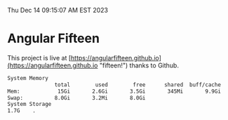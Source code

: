 Thu Dec 14 09:15:07 AM EST 2023

# Angular Fifteen


This project is live at [https://angularfifteen.github.io](https://angularfifteen.github.io "fifteen!") thanks to Github.

```bash
System Memory
               total        used        free      shared  buff/cache   available
Mem:            15Gi       2.6Gi       3.5Gi       345Mi       9.9Gi        12Gi
Swap:          8.0Gi       3.2Mi       8.0Gi
System Storage
1.7G	.
